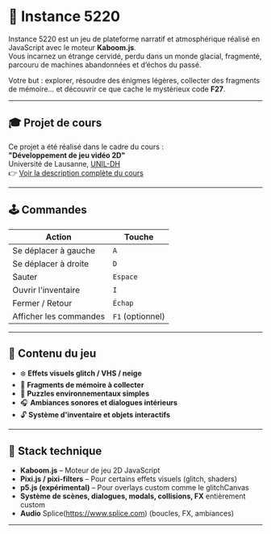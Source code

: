 # 🦌 Instance 5220

Instance 5220 est un jeu de plateforme narratif et atmosphérique réalisé en JavaScript avec le moteur **Kaboom.js**.  
Vous incarnez un étrange cervidé, perdu dans un monde glacial, fragmenté, parcouru de machines abandonnées et d’échos du passé.

Votre but : explorer, résoudre des énigmes légères, collecter des fragments de mémoire… et découvrir ce que cache le mystérieux code **F27**.

---

## 🎓 Projet de cours

Ce projet a été réalisé dans le cadre du cours :  
**"Développement de jeu vidéo 2D"**  
Université de Lausanne, [UNIL-DH](https://www.unil.ch/dh/home.html)  
👉 [Voir la description complète du cours](https://gist.github.com/ipante/b75552f7430588fa790b712e5639ce6e)

---

## 🕹️ Commandes

| Action                     | Touche         |
|---------------------------|----------------|
| Se déplacer à gauche      | `A`            |
| Se déplacer à droite      | `D`            |
| Sauter                    | `Espace`       |
| Ouvrir l'inventaire       | `I`            |
| Fermer / Retour           | `Échap`        |
| Afficher les commandes    | `F1` (optionnel) |

---

## 🧩 Contenu du jeu

- ❄️ **Effets visuels glitch / VHS / neige**
- 🧠 **Fragments de mémoire à collecter**
- 🔐 **Puzzles environnementaux simples**
- 🎧 **Ambiances sonores et dialogues intérieurs**
- 🔓 **Système d'inventaire et objets interactifs**

---

## 🧪 Stack technique

- **Kaboom.js** – Moteur de jeu 2D JavaScript
- **Pixi.js / pixi-filters** – Pour certains effets visuels (glitch, shaders)
- **p5.js (expérimental)** – Pour overlays custom comme le glitchCanvas
- **Système de scènes, dialogues, modals, collisions, FX** entièrement custom
- **Audio** Splice(https://www.splice.com)  (boucles, FX, ambiances)

---
